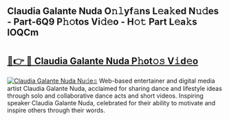 ## Claudia Galante Nuda O𝚗𝚕yf𝚊ns L𝚎a𝚔ed N𝚞𝚍es - Part-6Q9 P𝚑𝚘tos Vi𝚍𝚎o - H𝚘𝚝 Part L𝚎a𝚔s lOQCm

# <h2><a href="http://kfdg7j0.oniu.top/?m=Claudia+Galante+Nuda">🔗👉 🔴 Claudia Galante Nuda P𝚑ot𝚘𝚜 V𝚒d𝚎o</a></h2>

[![Claudia Galante Nuda Nu𝚍e𝚜](https://i.imgur.com/0qMVB7G.gif)](http://kfdg7j0.oniu.top/?m=Claudia+Galante+Nuda)
Web-based entertainer and digital media artist Claudia Galante Nuda, acclaimed for sharing dance and lifestyle ideas through solo and collaborative dance acts and short videos. Inspiring speaker Claudia Galante Nuda, celebrated for their ability to motivate and inspire others through their words.  
